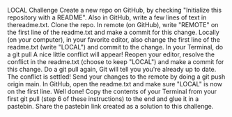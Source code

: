 LOCAL
Challenge
    Create a new repo on GitHub, by checking "Initialize this repository with a README".
    Also in GitHub, write a few lines of text in thereadme.txt.
    Clone the repo.
    In remote (on GitHub), write "REMOTE" on the first line of the readme.txt and make a commit for this change.
    Locally (on your computer), in your favorite editor, also change the first line of the readme.txt (write "LOCAL") and commit to the change.
    In your Terminal, do a git pull A nice little conflict will appear!
    Reopen your editor, resolve the conflict in the readme.txt (choose to keep "LOCAL") and make a commit for this change.
    Do a git pull again, Git will tell you you're already up to date. The conflict is settled!
    Send your changes to the remote by doing a git push origin main.
    In GitHub, open the readme.txt and make sure "LOCAL" is now on the first line. Well done!
    Copy the contents of your Terminal from your first git pull (step 6 of these instructions) to the end and glue it in a pastebin.
    Share the pastebin link created as a solution to this challenge.
